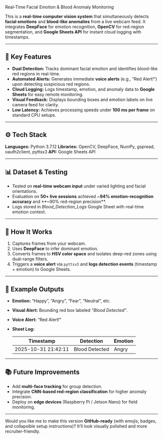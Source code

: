 Real-Time Facial Emotion & Blood Anomaly Monitoring

This is a **real-time computer vision system** that simultaneously detects **facial emotions** and **blood-like anomalies** from a live webcam feed.
It integrates **DeepFace** for emotion recognition, **OpenCV** for red-region segmentation, and **Google Sheets API** for instant cloud logging with timestamps.

---

## 🎯 Key Features

* **Dual Detection:** Tracks dominant facial emotion and identifies blood-like red regions in real-time.
* **Automated Alerts:** Generates immediate **voice alerts** (e.g., “Red Alert!”) upon detecting suspicious red regions.
* **Cloud Logging:** Logs timestamp, emotion, and anomaly data to **Google Sheets** for easy remote monitoring.
* **Visual Feedback:** Displays bounding boxes and emotion labels on live camera feed for clarity.
* **Low Latency:** Achieves processing speeds under **100 ms per frame** on standard CPU setups.

---

## ⚙️ Tech Stack

**Languages:** Python 3.7.12
**Libraries:** OpenCV, DeepFace, NumPy, gspread, oauth2client, pyttsx3
**API:** Google Sheets API

---

## 📊 Dataset & Testing

* Tested on **real-time webcam input** under varied lighting and facial orientations.
* Evaluation on **50+ live sessions** achieved ~**94% emotion-recognition accuracy** and **~90% red-region precision**.
* Logs stored in *Blood_Detection_Logs* Google Sheet with real-time emotion context.

---

## 🚀 How It Works

1. Captures frames from your webcam.
2. Uses **DeepFace** to infer dominant emotion.
3. Converts frames to **HSV color space** and isolates deep-red zones using dual-range filters.
4. Triggers a **voice alert** via `pyttsx3` and **logs detection events** (timestamp + emotion) to Google Sheets.

---

## 🧩 Example Outputs

* **Emotion:** “Happy”, “Angry”, “Fear”, “Neutral”, etc.
* **Visual Alert:** Bounding red box labeled *“Blood Detected”*.
* **Voice Alert:** “Red Alert!”
* **Sheet Log:**

  | Timestamp           | Detection      | Emotion |
  | ------------------- | -------------- | ------- |
  | 2025-10-31 21:42:11 | Blood Detected | Angry   |

---

## 📚 Future Improvements

* Add **multi-face tracking** for group detection.
* Integrate **CNN-based red-region classification** for higher anomaly precision.
* Deploy on **edge devices** (Raspberry Pi / Jetson Nano) for field monitoring.

---

Would you like me to make this version **GitHub-ready** (with emojis, badges, and collapsible setup instructions)? It’ll look visually polished and more recruiter-friendly.
